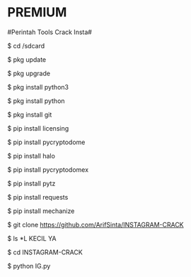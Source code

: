 # PREMIUM

#Perintah Tools Crack Insta#

$ cd /sdcard

$ pkg update

$ pkg upgrade

$ pkg install python3

$ pkg install python

$ pkg install git

$ pip install licensing

$ pip install pycryptodome

$ pip install halo

$ pip install pycryptodomex

$ pip install pytz

$ pip install requests

$ pip install mechanize

$ git clone https://github.com/ArifSinta/INSTAGRAM-CRACK

$ ls *L KECIL YA

$ cd INSTAGRAM-CRACK

$ python IG.py
